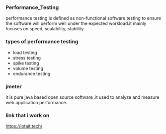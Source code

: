 ### Performance_Testing
performance testing is defined as non-functional software testing to ensure the software will perform well under the expected workload.it mainly focuses on speed, scalability, stability

### types of performance testing
- load testing
- stress testing
- spike testing
- volume testing
- endurance testing

### jmeter
it is pure java based open source software .it used to analyze and measure web application performance.

### link that i work on
https://iotait.tech/
